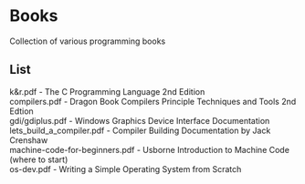 # Books
Collection of various programming books
## List
k&r.pdf - The C Programming Language 2nd Edition<br/>
compilers.pdf - Dragon Book Compilers Principle Techniques and Tools 2nd Edtion<br/>
gdi/gdiplus.pdf - Windows Graphics Device Interface Documentation<br/>
lets_build_a_compiler.pdf - Compiler Building Documentation by Jack Crenshaw<br/>
machine-code-for-beginners.pdf - Usborne Introduction to Machine Code (where to start)<br/>
os-dev.pdf - Writing a Simple Operating System from Scratch<br/>

